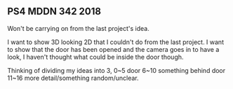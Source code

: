 ## PS4 MDDN 342 2018

Won't be carrying on from the last project's idea.

I want to show 3D looking 2D that I couldn't do from the last project. I want to show that the door has been opened and the camera goes in to have a look, I haven't thought what could be inside the door though.

Thinking of dividing my ideas into 3,
0~5 door
6~10 something behind door
11~16 more detail/something random/unclear.